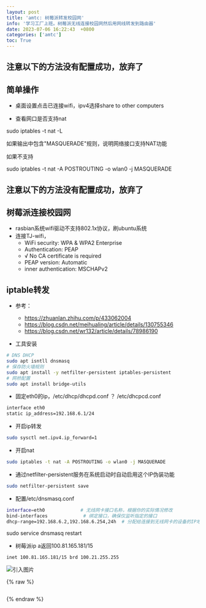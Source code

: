 ```yaml
---
layout: post
title: 'amtc: 树莓派转发校园网'
info: '学习工厂上班。树莓派无线连接校园网然后用网线转发到路由器'
date: 2023-07-06 16:22:43  +0800
categories: ['amtc']
toc: True
---
```



## 注意以下的方法没有配置成功，放弃了


## 简单操作

- 桌面设置点击已连接wifi，ipv4选择share to other computers



- 查看网口是否支持nat


sudo iptables -t nat -L


如果输出中包含"MASQUERADE"规则，说明网络接口支持NAT功能

如果不支持

sudo iptables -t nat -A POSTROUTING -o wlan0 -j MASQUERADE




## 注意以下的方法没有配置成功，放弃了

## 树莓派连接校园网

- rasbian系统wifi驱动不支持802.1x协议，刷ubuntu系统
- 连接TJ-wifi，
  - WiFi security: WPA & WPA2 Enterprise
  - Authentication: PEAP
  - √ No CA certificate is required
  - PEAP version: Automatic
  - inner authentication: MSCHAPv2


## iptable转发

- 参考：
  - https://zhuanlan.zhihu.com/p/433062004
  - https://blog.csdn.net/meihualing/article/details/130755346
  - https://blog.csdn.net/wr132/article/details/78986190


- 工具安装

```bash
# DNS DHCP
sudo apt isntll dnsmasq 
# 保存防火墙规则
sudo apt install -y netfilter-persistent iptables-persistent
# 网桥配置
sudo apt install bridge-utils
```


- 固定eth0的ip，/etc/dhcp/dhcpd.conf ？ /etc/dhcpcd.conf

```bash
interface eth0
static ip_address=192.168.6.1/24
```

<!-- - 配置网桥

```bash
brctl addbr br-lan
brctl addif br-lan eth0
ifconfig br-lan 192.168.0.1 up
ifconfig eth0 0.0.0.0 up
``` -->



- 开启ip转发

```bash
sudo sysctl net.ipv4.ip_forward=1
```

- 开启nat

```bash
sudo iptables -t nat -A POSTROUTING -o wlan0 -j MASQUERADE
```

- 通过netfilter-persistent服务在系统启动时自动启用这个IP伪装功能

```bash
sudo netfilter-persistent save
```


- 配置/etc/dnsmasq.conf

```bash
interface=eth0             # 无线网卡接口名称，根据你的实际情况修改
bind-interfaces             # 绑定接口，确保仅监听指定的接口
dhcp-range=192.168.6.2,192.168.6.254,24h  # 分配给连接到无线网卡的设备的IP地址范围
```

sudo service dnsmasq restart





- 树莓派ip a返回100.81.165.181/15

```
inet 100.81.165.181/15 brd 100.21.255.255
```







![引入图片]({{site.url}}/image/amtc/2023-07-06-rpi_wifi/image_1.jpg)

{% raw %}
```
```
{% endraw %}
